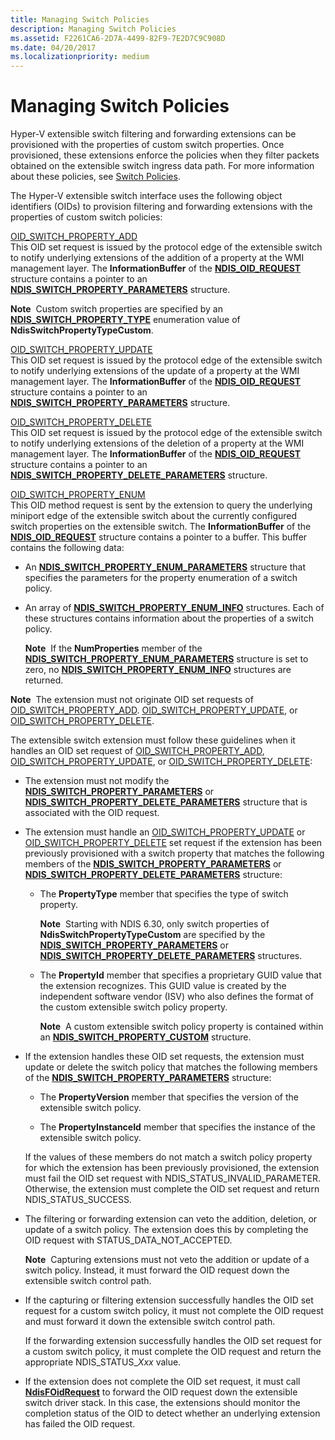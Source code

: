 ```yaml
---
title: Managing Switch Policies
description: Managing Switch Policies
ms.assetid: F2261CA6-2D7A-4499-82F9-7E2D7C9C908D
ms.date: 04/20/2017
ms.localizationpriority: medium
---
```


# Managing Switch Policies


Hyper-V extensible switch filtering and forwarding extensions can be provisioned with the properties of custom switch properties. Once provisioned, these extensions enforce the policies when they filter packets obtained on the extensible switch ingress data path. For more information about these policies, see [Switch Policies](switch-policies.md).

The Hyper-V extensible switch interface uses the following object identifiers (OIDs) to provision filtering and forwarding extensions with the properties of custom switch policies:

<a href="" id="oid-switch-property-add"></a>[OID\_SWITCH\_PROPERTY\_ADD](./oid-switch-property-add.md)  
This OID set request is issued by the protocol edge of the extensible switch to notify underlying extensions of the addition of a property at the WMI management layer. The **InformationBuffer** of the [**NDIS\_OID\_REQUEST**](/windows-hardware/drivers/ddi/ndis/ns-ndis-_ndis_oid_request) structure contains a pointer to an [**NDIS\_SWITCH\_PROPERTY\_PARAMETERS**](/windows-hardware/drivers/ddi/ntddndis/ns-ntddndis-_ndis_switch_property_parameters) structure.

**Note**  Custom switch properties are specified by an [**NDIS\_SWITCH\_PROPERTY\_TYPE**](/windows-hardware/drivers/ddi/ntddndis/ne-ntddndis-_ndis_switch_property_type) enumeration value of **NdisSwitchPropertyTypeCustom**.

 

<a href="" id="oid-switch-property-update"></a>[OID\_SWITCH\_PROPERTY\_UPDATE](./oid-switch-property-update.md)  
This OID set request is issued by the protocol edge of the extensible switch to notify underlying extensions of the update of a property at the WMI management layer. The **InformationBuffer** of the [**NDIS\_OID\_REQUEST**](/windows-hardware/drivers/ddi/ndis/ns-ndis-_ndis_oid_request) structure contains a pointer to an [**NDIS\_SWITCH\_PROPERTY\_PARAMETERS**](/windows-hardware/drivers/ddi/ntddndis/ns-ntddndis-_ndis_switch_property_parameters) structure.

<a href="" id="oid-switch-property-delete"></a>[OID\_SWITCH\_PROPERTY\_DELETE](./oid-switch-property-delete.md)  
This OID set request is issued by the protocol edge of the extensible switch to notify underlying extensions of the deletion of a property at the WMI management layer. The **InformationBuffer** of the [**NDIS\_OID\_REQUEST**](/windows-hardware/drivers/ddi/ndis/ns-ndis-_ndis_oid_request) structure contains a pointer to an [**NDIS\_SWITCH\_PROPERTY\_DELETE\_PARAMETERS**](/windows-hardware/drivers/ddi/ntddndis/ns-ntddndis-_ndis_switch_property_delete_parameters) structure.

<a href="" id="oid-switch-property-enum"></a>[OID\_SWITCH\_PROPERTY\_ENUM](./oid-switch-property-enum.md)  
This OID method request is sent by the extension to query the underlying miniport edge of the extensible switch about the currently configured switch properties on the extensible switch. The **InformationBuffer** of the [**NDIS\_OID\_REQUEST**](/windows-hardware/drivers/ddi/ndis/ns-ndis-_ndis_oid_request) structure contains a pointer to a buffer. This buffer contains the following data:

-   An [**NDIS\_SWITCH\_PROPERTY\_ENUM\_PARAMETERS**](/windows-hardware/drivers/ddi/ntddndis/ns-ntddndis-_ndis_switch_property_enum_parameters) structure that specifies the parameters for the property enumeration of a switch policy.

-   An array of [**NDIS\_SWITCH\_PROPERTY\_ENUM\_INFO**](/windows-hardware/drivers/ddi/ntddndis/ns-ntddndis-_ndis_switch_property_enum_info) structures. Each of these structures contains information about the properties of a switch policy.

    **Note**  If the **NumProperties** member of the [**NDIS\_SWITCH\_PROPERTY\_ENUM\_PARAMETERS**](/windows-hardware/drivers/ddi/ntddndis/ns-ntddndis-_ndis_switch_property_enum_parameters) structure is set to zero, no [**NDIS\_SWITCH\_PROPERTY\_ENUM\_INFO**](/windows-hardware/drivers/ddi/ntddndis/ns-ntddndis-_ndis_switch_property_enum_info) structures are returned.

     

**Note**  The extension must not originate OID set requests of [OID\_SWITCH\_PROPERTY\_ADD](./oid-switch-property-add.md). [OID\_SWITCH\_PROPERTY\_UPDATE](./oid-switch-property-update.md), or [OID\_SWITCH\_PROPERTY\_DELETE](./oid-switch-property-delete.md).

 

The extensible switch extension must follow these guidelines when it handles an OID set request of [OID\_SWITCH\_PROPERTY\_ADD](./oid-switch-property-add.md), [OID\_SWITCH\_PROPERTY\_UPDATE](./oid-switch-property-update.md), or [OID\_SWITCH\_PROPERTY\_DELETE](./oid-switch-property-delete.md):

-   The extension must not modify the [**NDIS\_SWITCH\_PROPERTY\_PARAMETERS**](/windows-hardware/drivers/ddi/ntddndis/ns-ntddndis-_ndis_switch_property_parameters) or [**NDIS\_SWITCH\_PROPERTY\_DELETE\_PARAMETERS**](/windows-hardware/drivers/ddi/ntddndis/ns-ntddndis-_ndis_switch_property_delete_parameters) structure that is associated with the OID request.

-   The extension must handle an [OID\_SWITCH\_PROPERTY\_UPDATE](./oid-switch-property-update.md) or [OID\_SWITCH\_PROPERTY\_DELETE](./oid-switch-property-delete.md) set request if the extension has been previously provisioned with a switch property that matches the following members of the [**NDIS\_SWITCH\_PROPERTY\_PARAMETERS**](/windows-hardware/drivers/ddi/ntddndis/ns-ntddndis-_ndis_switch_port_property_parameters) or [**NDIS\_SWITCH\_PROPERTY\_DELETE\_PARAMETERS**](/windows-hardware/drivers/ddi/ntddndis/ns-ntddndis-_ndis_switch_property_delete_parameters) structure:

    -   The **PropertyType** member that specifies the type of switch property.

        **Note**  Starting with NDIS 6.30, only switch properties of **NdisSwitchPropertyTypeCustom** are specified by the [**NDIS\_SWITCH\_PROPERTY\_PARAMETERS**](/windows-hardware/drivers/ddi/ntddndis/ns-ntddndis-_ndis_switch_port_property_parameters) or [**NDIS\_SWITCH\_PROPERTY\_DELETE\_PARAMETERS**](/windows-hardware/drivers/ddi/ntddndis/ns-ntddndis-_ndis_switch_property_delete_parameters) structures.

         

    -   The **PropertyId** member that specifies a proprietary GUID value that the extension recognizes. This GUID value is created by the independent software vendor (ISV) who also defines the format of the custom extensible switch policy property.

        **Note**  A custom extensible switch policy property is contained within an [**NDIS\_SWITCH\_PROPERTY\_CUSTOM**](/windows-hardware/drivers/ddi/ntddndis/ns-ntddndis-_ndis_switch_property_custom) structure.

         

-   If the extension handles these OID set requests, the extension must update or delete the switch policy that matches the following members of the [**NDIS\_SWITCH\_PROPERTY\_PARAMETERS**](/windows-hardware/drivers/ddi/ntddndis/ns-ntddndis-_ndis_switch_property_parameters) structure:

    -   The **PropertyVersion** member that specifies the version of the extensible switch policy.

    -   The **PropertyInstanceId** member that specifies the instance of the extensible switch policy.

    If the values of these members do not match a switch policy property for which the extension has been previously provisioned, the extension must fail the OID set request with NDIS\_STATUS\_INVALID\_PARAMETER. Otherwise, the extension must complete the OID set request and return NDIS\_STATUS\_SUCCESS.

-   The filtering or forwarding extension can veto the addition, deletion, or update of a switch policy. The extension does this by completing the OID request with STATUS\_DATA\_NOT\_ACCEPTED.

    **Note**  Capturing extensions must not veto the addition or update of a switch policy. Instead, it must forward the OID request down the extensible switch control path.

     

-   If the capturing or filtering extension successfully handles the OID set request for a custom switch policy, it must not complete the OID request and must forward it down the extensible switch control path.

    If the forwarding extension successfully handles the OID set request for a custom switch policy, it must complete the OID request and return the appropriate NDIS\_STATUS\_*Xxx* value.

-   If the extension does not complete the OID set request, it must call [**NdisFOidRequest**](/windows-hardware/drivers/ddi/ndis/nf-ndis-ndisfoidrequest) to forward the OID request down the extensible switch driver stack. In this case, the extensions should monitor the completion status of the OID to detect whether an underlying extension has failed the OID request.

 

